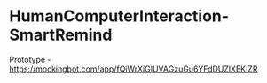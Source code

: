 # HumanComputerInteraction-SmartRemind

Prototype - https://mockingbot.com/app/fQiWrXiGIUVAGzuGu6YFdDUZlXEKiZR 
